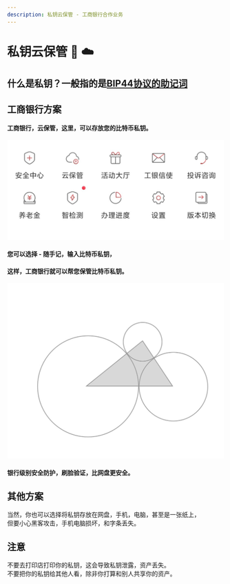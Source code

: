 ```yaml
---
description: 私钥云保管 - 工商银行合作业务
---
```


# 私钥云保管 🔑 ☁️

## 什么是私钥？一般指的是[BIP44协议的助记词](https://learnblockchain.cn/2018/09/28/hdwallet/)

## 工商银行方案

#### 工商银行，云保管，这里，可以存放您的比特币私钥。

![](<../../.gitbook/assets/image (22).png>)

#### 您可以选择 - 随手记，输入比特币私钥，

#### 这样，工商银行就可以帮您保管比特币私钥。

![](<../../.gitbook/assets/image (24).png>)

#### 银行级别安全防护，刷脸验证，比网盘更安全。

## 其他方案

当然，你也可以选择将私钥存放在网盘，手机，电脑，甚至是一张纸上，\
但要小心黑客攻击，手机电脑损坏，和字条丢失。

## 注意

不要去打印店打印你的私钥，这会导致私钥泄露，资产丢失。\
不要把你的私钥给其他人看，除非你打算和别人共享你的资产。
